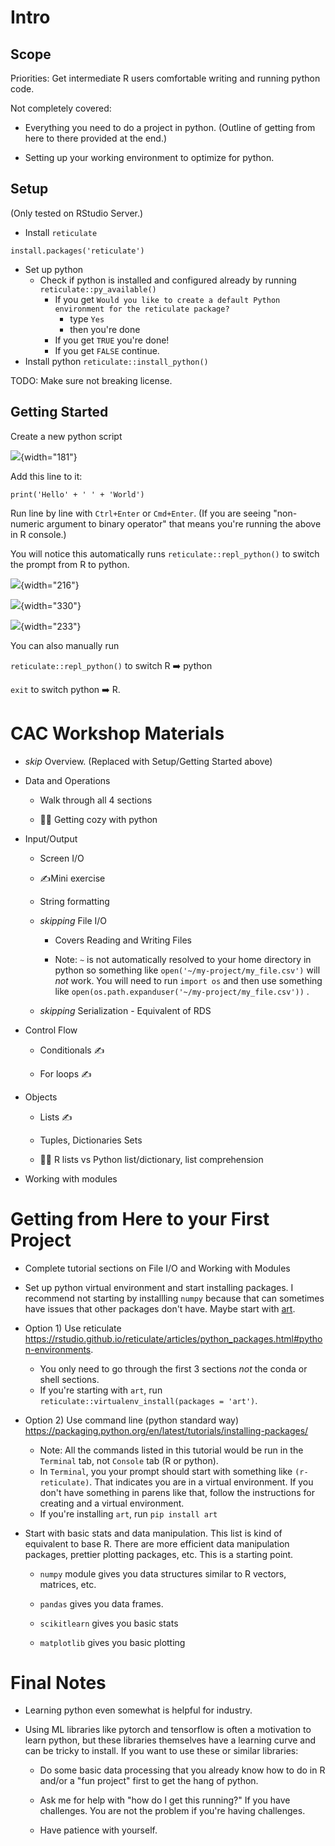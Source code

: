 # Intro

## Scope

Priorities: Get intermediate R users comfortable writing and running python code.

Not completely covered:

-   Everything you need to do a project in python. (Outline of getting from here to there provided at the end.)

-   Setting up your working environment to optimize for python.

## Setup

(Only tested on RStudio Server.)

-   Install `reticulate`

```{r}
install.packages('reticulate')
```

-   Set up python
    -   Check if python is installed and configured already by running `reticulate::py_available()`
        -   If you get `Would you like to create a default Python environment for the reticulate package?`
            -   type `Yes`
            -   then you're done
        -   If you get `TRUE` you're done!
        -   If you get `FALSE` continue.
-   Install python `reticulate::install_python()`

TODO: Make sure not breaking license.

## Getting Started

Create a new python script

![](images/clipboard-3711506991.png){width="181"}

Add this line to it:

```         
print('Hello' + ' ' + 'World')
```

Run line by line with `Ctrl+Enter` or `Cmd+Enter`. (If you are seeing "non-numeric argument to binary operator" that means you're running the above in R console.)

You will notice this automatically runs `reticulate::repl_python()` to switch the prompt from R to python.

![](images/clipboard-3550167052.png){width="216"}

![](images/clipboard-3137858805.png){width="330"}

![](images/clipboard-139082399.png){width="233"}

You can also manually run

`reticulate::repl_python()` to switch R ➡️ python

`exit` to switch python ➡️ R.

# CAC Workshop Materials

-   *skip* Overview. (Replaced with Setup/Getting Started above)

-   Data and Operations

    -   Walk through all 4 sections

    -   🧑‍🏫 Getting cozy with python

-   Input/Output

    -   Screen I/O

    -   ✍️Mini exercise

    -   String formatting

    -   *skipping* File I/O

        -   Covers Reading and Writing Files

        -   Note: `~` is not automatically resolved to your home directory in python so something like `open('~/my-project/my_file.csv')` will *not* work. You will need to run `import os` and then use something like `open(os.path.expanduser('~/my-project/my_file.csv'))` .

    -   *skipping* Serialization - Equivalent of RDS

-   Control Flow

    -   Conditionals ✍️

    -   For loops ✍️

-   Objects

    -   Lists ✍️

    -   Tuples, Dictionaries Sets

    -   🧑‍🏫 R lists vs Python list/dictionary, list comprehension

-   Working with modules

# Getting from Here to your First Project

-   Complete tutorial sections on File I/O and Working with Modules

-   Set up python virtual environment and start installing packages. I recommend not starting by installling `numpy` because that can sometimes have issues that other packages don't have. Maybe start with [art](https://github.com/sepandhaghighi/art).

-   Option 1) Use reticulate <https://rstudio.github.io/reticulate/articles/python_packages.html#python-environments>.

    -   You only need to go through the first 3 sections *not* the conda or shell sections.
    -   If you're starting with `art`, run `reticulate::virtualenv_install(packages = 'art')`.

-   Option 2) Use command line (python standard way) <https://packaging.python.org/en/latest/tutorials/installing-packages/>

    -   Note: All the commands listed in this tutorial would be run in the `Terminal` tab, not `Console` tab (R or python).
    -   In `Terminal`, you your prompt should start with something like `(r-reticulate)`. That indicates you are in a virtual environment. If you don't have something in parens like that, follow the instructions for creating and a virtual environment.
    -   If you're installing `art`, run `pip install art`

-   Start with basic stats and data manipulation. This list is kind of equivalent to base R. There are more efficient data manipulation packages, prettier plotting packages, etc. This is a starting point.

    -   `numpy` module gives you data structures similar to R vectors, matrices, etc.

    -   `pandas` gives you data frames.

    -   `scikitlearn` gives you basic stats

    -   `matplotlib` gives you basic plotting

# Final Notes

-   Learning python even somewhat is helpful for industry.

-   Using ML libraries like pytorch and tensorflow is often a motivation to learn python, but these libraries themselves have a learning curve and can be tricky to install. If you want to use these or similar libraries:

    -   Do some basic data processing that you already know how to do in R and/or a "fun project" first to get the hang of python.

    -   Ask me for help with "how do I get this running?" If you have challenges. You are not the problem if you're having challenges.

    -   Have patience with yourself.
